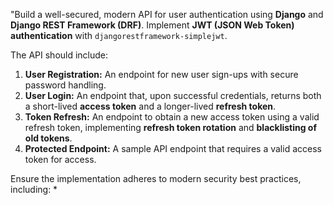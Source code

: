 

"Build a well-secured, modern API for user authentication using **Django** and **Django REST Framework (DRF)**. Implement **JWT (JSON Web Token) authentication** with `djangorestframework-simplejwt`.

The API should include:
1.  **User Registration:** An endpoint for new user sign-ups with secure password handling.
2.  **User Login:** An endpoint that, upon successful credentials, returns both a short-lived **access token** and a longer-lived **refresh token**.
3.  **Token Refresh:** An endpoint to obtain a new access token using a valid refresh token, implementing **refresh token rotation** and **blacklisting of old tokens**.
4.  **Protected Endpoint:** A sample API endpoint that requires a valid access token for access.

Ensure the implementation adheres to modern security best practices, including:
*
